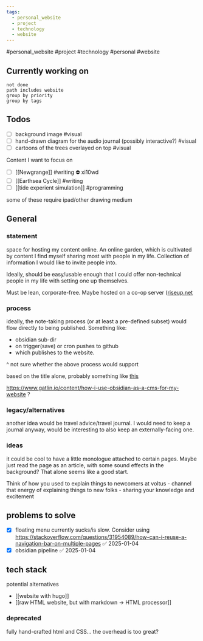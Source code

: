 ```yaml
---
tags:
  - personal_website
  - project
  - technology
  - website
---
```


#personal_website 
#project #technology #personal #website

##  Currently working on
```tasks
not done
path includes website
group by priority
group by tags

```


## Todos
- [ ] background image #visual
- [ ] hand-drawn diagram for the audio journal (possibly interactive?) #visual
- [ ] cartoons of the trees overlayed on top #visual

Content I want to focus on

- [ ] [[Newgrange]] #writing ⛔ xi10wd
- [ ] [[Earthsea Cycle]] #writing
- [ ] [[tide experient simulation]] #programming

some of these require ipad/other drawing medium
## General
### statement
space for hosting my content online.
An online garden, which is cultivated by content I find myself sharing most with people in my life. Collection of information I would like to invite people into.

Ideally, should be easy/usable enough that I could offer non-technical people in my life with setting one up themselves.

Must be lean, corporate-free. Maybe hosted on a co-op server ([riseup.net](https://riseup.net/en())

### process
ideally, the note-taking process (or at least a pre-defined subset) would flow directly to being published.
Something like:
* obsidian sub-dir
* on trigger(save) or cron pushes to github
* which publishes to the website. 

^ not sure whether the above process would support 

based on the title alone, probably something like [this](https://www.gatlin.io/content/how-i-use-obsidian-as-a-cms-for-my-website)


https://www.gatlin.io/content/how-i-use-obsidian-as-a-cms-for-my-website ?


### legacy/alternatives
another idea would be travel advice/travel journal. I would need to keep a journal anyway, would be interesting to also keep an externally-facing one.

### ideas 
it could be cool to have a little monologue attached to certain pages. Maybe just read the page as an article, with some sound effects in the background? That alone seems like a good start.

Think of how you used to explain things to newcomers at voltus - channel that energy of explaining things to new folks - sharing your knowledge and excitement
## problems to solve 
- [x] floating menu currently sucks/is slow. Consider using https://stackoverflow.com/questions/31954089/how-can-i-reuse-a-navigation-bar-on-multiple-pages ✅ 2025-01-04
- [x] obsidian pipeline ✅ 2025-01-04

## tech stack
potential alternatives

- [[website with hugo]]
-  [[raw HTML website, but with markdown -> HTML processor]]
### deprecated
fully hand-crafted html and CSS... the overhead is too great?
